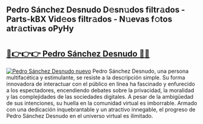 ## Pedro Sánchez Desnudo D𝚎sn𝚞dos filtr𝚊dos - Parts-kBX Vid𝚎os filtr𝚊dos - N𝚞evas f𝚘tos atr𝚊ctivas oPyHy

# <h2><a href="http://mb74uh.tromn.icu/?c=Pedro+S%c3%a1nchez+Desnudo">🔗👉👉👉 Pedro Sánchez Desnudo 🔗🔗</a></h2>

[![Pedro Sánchez Desnudo nuevo](https://i.imgur.com/pEAQMta.gif)](http://mb74uh.tromn.icu/?c=Pedro+S%c3%a1nchez+Desnudo)
Pedro Sánchez Desnudo, una persona multifacética y estimulante, se resiste a la descripción simple. Su forma innovadora de interactuar con el público en línea ha fascinado y enfurecido a los espectadores, encendiendo debates sobre la privacidad, la moralidad y las complejidades de las sociedades digitales. A pesar de la ambigüedad de sus intenciones, su huella en la comunidad virtual es imborrable. Armado con una dedicación inquebrantable y un atractivo innegable, el progreso de Pedro Sánchez Desnudo en el universo virtual es ilimitado.
